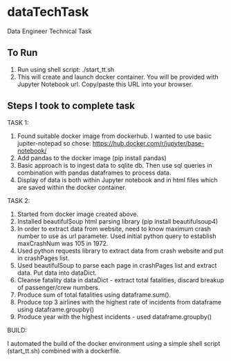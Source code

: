 # dataTechTask
Data Engineer Technical Task

## To Run ##  
1. Run using shell script: ./start_tt.sh
2. This will create and launch docker container.  You will be provided with Jupyter Notebook url.  Copy/paste this URL into your browser.

## Steps I took to complete task ##

TASK 1:

1. Found suitable docker image from dockerhub. I wanted to use basic jupiter-notepad so chose:  https://hub.docker.com/r/jupyter/base-notebook/
2. Add pandas to the docker image (pip install pandas)
3. Basic approach is to ingest data to sqlite db.  Then use sql queries in combination with pandas dataframes to process data.
4. Display of data is both within Jupyter notebook and in html files which are saved within the docker container.
 

TASK 2:

1. Started from docker image created above.
2. Installed beautifulSoup html parsing library (pip install beautifulsoup4)
3. In order to extract data from website, need to know maximum crash number to use as url parameter.  Used initial python query to establish maxCrashNum was 105 in 1972.
4. Used python requests library to extract data from crash website and put in crashPages list. 
5. Used beautifulSoup to parse each page in crashPages list and extract data.  Put data into dataDict.
6. Cleanse fatality data in dataDict - extract total fatalities, discard breakup of passenger/crew numbers.
7. Produce sum of total fatalities using dataframe.sum().
8. Produce top 3 airlines with the highest rate of incidents from dataframe using dataframe.groupby()
9. Produce year with the highest incidents - used dataframe.groupby() 

BUILD: 

I automated the build of the docker environment using a simple shell script (start_tt.sh) combined with a dockerfile.

